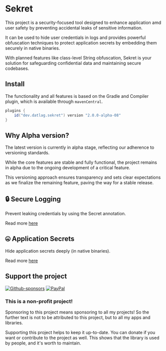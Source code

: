 # Sekret

This project is a security-focused tool designed to enhance application amd user safety by preventing accidental leaks of sensitive information.

It can be used to hide user credentials in logs and provides powerful obfuscation techniques to protect application secrets by embedding them securely in native binaries.

With planned features like class-level String obfuscation, Sekret is your solution for safeguarding confidential data and maintaining secure codebases.

## Install

The functionality and all features is based on the Gradle and Compiler plugin, which is available through `mavenCentral`.

```gradle
plugins { 
    id("dev.datlag.sekret") version "2.0.0-alpha-08"
}
```

## Why Alpha version?

The latest version is currently in alpha stage, reflecting our adherence to versioning standards.

While the core features are stable and fully functional, the project remains in alpha due to the ongoing development of a critical feature.

This versioning approach ensures transparency and sets clear expectations as we finalize the remaining feature, paving the way for a stable release.

## 🔒 Secure Logging

Prevent leaking credentials by using the Secret annotation.

Read more [here](Logging.md)

## 🤐 Application Secrets

Hide application secrets deeply (in native binaries).

Read more [here](Secrets.md)

## Support the project

[![Github-sponsors](https://img.shields.io/badge/sponsor-30363D?style=for-the-badge&logo=GitHub-Sponsors&logoColor=#EA4AAA)](https://github.com/sponsors/DATL4G)
[![PayPal](https://img.shields.io/badge/PayPal-00457C?style=for-the-badge&logo=paypal&logoColor=white)](https://paypal.me/datlag)

### This is a non-profit project!

Sponsoring to this project means sponsoring to all my projects!
So the further text is not to be attributed to this project, but to all my apps and libraries.

Supporting this project helps to keep it up-to-date. You can donate if you want or contribute to the project as well.
This shows that the library is used by people, and it's worth to maintain.